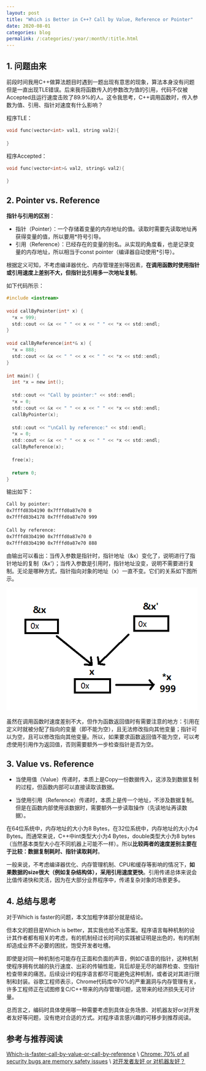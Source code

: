 ```yaml
---
layout: post
title: "Which is Better in C++? Call by Value, Reference or Pointer"
date: 2020-08-01
categories: blog
permalink: /:categories/:year/:month/:title.html
---
```



## 1. 问题由来

前段时间我用C++做算法题目时遇到一题出现有意思的现象，算法本身没有问题但是一直出现TLE错误。后来我将函数传入的参数改为值的引用，代码不仅被Accepted且运行速度击败了89.9%的人。这令我思考，C++调用函数时，传入参数为值、引用、指针对速度有什么影响？

程序TLE：
```C
void func(vector<int> val1, string val2){

}
```

程序Accepted：
```C
void func(vector<int>& val2, string& val2){

}
```

## 2. Pointer vs. Reference

**指针与引用的区别**：

- 指针（Pointer）：一个存储着变量的内存地址的值。读取时需要先读取地址再获得变量的值，所以要用*符号引导。
- 引用（Reference）：已经存在的变量的别名。从实现的角度看，也是记录变量的内存地址，所以相当于const pointer（编译器自动使用*引导）。

根据定义可知，不考虑编译器优化、内存管理差别等因素，**在调用函数时使用指针或引用速度上差别不大，但指针比引用多一次地址复制**。

如下代码所示：
```C
#include <iostream>

void callByPointer(int* x) {
  *x = 999;
  std::cout << &x << " " << x << " " << *x << std::endl;
}

void callByReference(int*& x) {
  *x = 888;
  std::cout << &x << " " << x << " " << *x << std::endl;
}

int main() {
  int *x = new int();

  std::cout << "Call by pointer:" << std::endl;
  *x = 0;
  std::cout << &x << " " << x << " " << *x << std::endl;
  callByPointer(x);

  std::cout << "\nCall by reference:" << std::endl;
  *x = 0;
  std::cout << &x << " " << x << " " << *x << std::endl;
  callByReference(x);

  free(x);

  return 0;
}

```

输出如下：
```bash
Call by pointer:
0x7fffd83b4190 0x7fffd0a87e70 0
0x7fffd83b4178 0x7fffd0a87e70 999

Call by reference:
0x7fffd83b4190 0x7fffd0a87e70 0
0x7fffd83b4190 0x7fffd0a87e70 888
```

由输出可以看出：当传入参数是指针时，指针地址（&x）变化了，说明进行了指针地址的复制（&x'）；当传入参数是引用时，指针地址没变，说明不需要进行复制。无论是哪种方式，指针指向对象的地址（x）一直不变。它们的关系如下图所示。

![](/assets/which-is-better-in-cpp-call-by-value-vs-reference-vs-pointer/pointer_vs_reference.png)


虽然在调用函数时速度差别不大，但作为函数返回值时有需要注意的地方：引用在定义时就被分配了指向的变量（即不能为空），且无法修改指向其他变量；指针可以为空，且可以修改指向其他变量。所以，如果要求函数返回值不能为空，可以考虑使用引用作为返回值，否则需要额外一步检查指针是否为空。

## 3. Value vs. Reference

- 当使用值（Value）传递时，本质上是Copy一份数据传入，这涉及到数据复制的过程，但函数内部可以直接读取该数据。

- 当使用引用（Reference）传递时，本质上是传一个地址，不涉及数据复制。但是在函数内部使用该数据时，需要额外一步读取操作（先读地址再读数据）。

在64位系统中，内存地址的大小为8 Bytes，在32位系统中，内存地址的大小为4 Bytes。而通常来说，C++中int类型大小为4 Bytes，double类型大小为8 bytes（当然基本类型大小在不同机器上可能不一样）。所以**比较两者的速度差别主要在于比较：数据复制耗时、指针读取耗时**。

一般来说，不考虑编译器优化、内存管理机制、CPU和缓存等影响的情况下，**如果数据的size很大（例如复杂结构体），采用引用速度更快**。引用传递总体来说会比值传递快和灵活，因为在大部分业界程序中，传递复杂对象的场景更多。

## 4. 总结与思考

对于Which is faster的问题，本文加粗字体部分就是结论。

但本文的题目是Which is better，其实我也给不出答案。程序语言每种机制的设计其作者都有相关的考虑，有的机制经过长时间的实践被证明是出色的，有的机制却造成业界不必要的困扰，饱受开发者吐槽。

即使是对同一种机制也可能存在正面和负面的声音，例如C语音的指针，这种机制使程序拥有优越的执行速度、出彩的传输性能，背后却是无尽的越界检查、空指针检查带来的痛苦。后续设计的程序语言都尽可能避免这种机制，或者说对其进行限制和封装。谷歌工程师表示，Chrome代码库中70%的严重漏洞与内存管理有关，许多工程师正在试图修复C/C++带来的内存管理问题，这带来的经济损失无可计量。

总而言之，编码时具体使用哪一种需要考虑到具体业务场景、对机器友好or对开发者友好等问题，没有绝对合适的方式。对程序语言感兴趣的可移步到推荐阅读。

## 参考与推荐阅读

[Which-is-faster-call-by-value-or-call-by-reference](https://www.quora.com/Which-is-faster-call-by-value-or-call-by-reference)  \\
[Chrome: 70% of all security bugs are memory safety issues](https://www.zdnet.com/article/chrome-70-of-all-security-bugs-are-memory-safety-issues/)  \\
[对开发者友好 or 对机器友好？](https://envoy.ink/blog/2018/07/19/developer-friendly-or-machine-friendly/)
